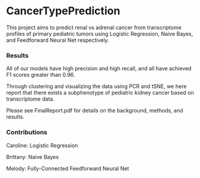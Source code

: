 # CancerTypePrediction
This project aims to predict renal vs adrenal cancer from transcriptome profiles of primary pediatric tumors using Logistic Regression, Naive Bayes, and Feedforward Neural Net respectively.
### Results
All of our models have high precision and high recall, and all have achieved F1 scores greater than 0.96.

Through clustering and visualizing the data using PCR and tSNE, we here report that there exists a subphenotype of pediatric kidney cancer based on transcriptome data.

Please see FinalReport.pdf for details on the background, methods, and results.
### Contributions
Caroline: Logistic Regression

Brittany: Naive Bayes

Melody: Fully-Connected Feedforward Neural Net
